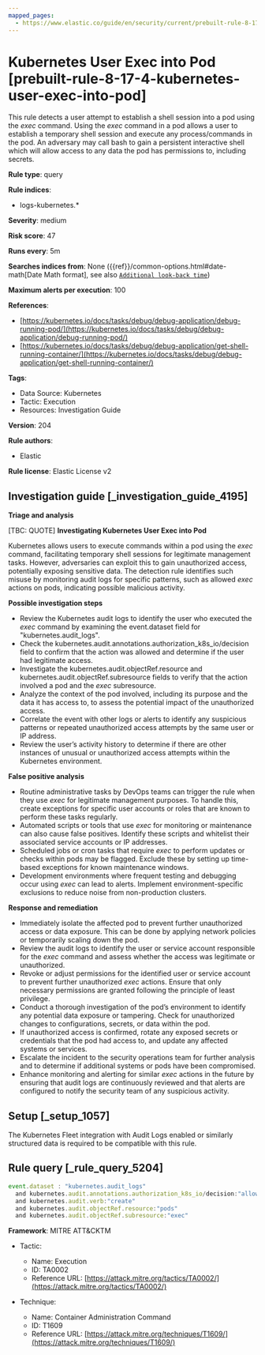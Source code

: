 ```yaml
---
mapped_pages:
  - https://www.elastic.co/guide/en/security/current/prebuilt-rule-8-17-4-kubernetes-user-exec-into-pod.html
---
```


# Kubernetes User Exec into Pod [prebuilt-rule-8-17-4-kubernetes-user-exec-into-pod]

This rule detects a user attempt to establish a shell session into a pod using the *exec* command. Using the *exec* command in a pod allows a user to establish a temporary shell session and execute any process/commands in the pod. An adversary may call bash to gain a persistent interactive shell which will allow access to any data the pod has permissions to, including secrets.

**Rule type**: query

**Rule indices**:

* logs-kubernetes.*

**Severity**: medium

**Risk score**: 47

**Runs every**: 5m

**Searches indices from**: None ({{ref}}/common-options.html#date-math[Date Math format], see also [`Additional look-back time`](docs-content://solutions/security/detect-and-alert/create-detection-rule.md#rule-schedule))

**Maximum alerts per execution**: 100

**References**:

* [https://kubernetes.io/docs/tasks/debug/debug-application/debug-running-pod/](https://kubernetes.io/docs/tasks/debug/debug-application/debug-running-pod/)
* [https://kubernetes.io/docs/tasks/debug/debug-application/get-shell-running-container/](https://kubernetes.io/docs/tasks/debug/debug-application/get-shell-running-container/)

**Tags**:

* Data Source: Kubernetes
* Tactic: Execution
* Resources: Investigation Guide

**Version**: 204

**Rule authors**:

* Elastic

**Rule license**: Elastic License v2

## Investigation guide [_investigation_guide_4195]

**Triage and analysis**

[TBC: QUOTE]
**Investigating Kubernetes User Exec into Pod**

Kubernetes allows users to execute commands within a pod using the *exec* command, facilitating temporary shell sessions for legitimate management tasks. However, adversaries can exploit this to gain unauthorized access, potentially exposing sensitive data. The detection rule identifies such misuse by monitoring audit logs for specific patterns, such as allowed *exec* actions on pods, indicating possible malicious activity.

**Possible investigation steps**

* Review the Kubernetes audit logs to identify the user who executed the *exec* command by examining the event.dataset field for "kubernetes.audit_logs".
* Check the kubernetes.audit.annotations.authorization_k8s_io/decision field to confirm that the action was allowed and determine if the user had legitimate access.
* Investigate the kubernetes.audit.objectRef.resource and kubernetes.audit.objectRef.subresource fields to verify that the action involved a pod and the *exec* subresource.
* Analyze the context of the pod involved, including its purpose and the data it has access to, to assess the potential impact of the unauthorized access.
* Correlate the event with other logs or alerts to identify any suspicious patterns or repeated unauthorized access attempts by the same user or IP address.
* Review the user’s activity history to determine if there are other instances of unusual or unauthorized access attempts within the Kubernetes environment.

**False positive analysis**

* Routine administrative tasks by DevOps teams can trigger the rule when they use *exec* for legitimate management purposes. To handle this, create exceptions for specific user accounts or roles that are known to perform these tasks regularly.
* Automated scripts or tools that use *exec* for monitoring or maintenance can also cause false positives. Identify these scripts and whitelist their associated service accounts or IP addresses.
* Scheduled jobs or cron tasks that require *exec* to perform updates or checks within pods may be flagged. Exclude these by setting up time-based exceptions for known maintenance windows.
* Development environments where frequent testing and debugging occur using *exec* can lead to alerts. Implement environment-specific exclusions to reduce noise from non-production clusters.

**Response and remediation**

* Immediately isolate the affected pod to prevent further unauthorized access or data exposure. This can be done by applying network policies or temporarily scaling down the pod.
* Review the audit logs to identify the user or service account responsible for the *exec* command and assess whether the access was legitimate or unauthorized.
* Revoke or adjust permissions for the identified user or service account to prevent further unauthorized *exec* actions. Ensure that only necessary permissions are granted following the principle of least privilege.
* Conduct a thorough investigation of the pod’s environment to identify any potential data exposure or tampering. Check for unauthorized changes to configurations, secrets, or data within the pod.
* If unauthorized access is confirmed, rotate any exposed secrets or credentials that the pod had access to, and update any affected systems or services.
* Escalate the incident to the security operations team for further analysis and to determine if additional systems or pods have been compromised.
* Enhance monitoring and alerting for similar *exec* actions in the future by ensuring that audit logs are continuously reviewed and that alerts are configured to notify the security team of any suspicious activity.


## Setup [_setup_1057]

The Kubernetes Fleet integration with Audit Logs enabled or similarly structured data is required to be compatible with this rule.


## Rule query [_rule_query_5204]

```js
event.dataset : "kubernetes.audit_logs"
  and kubernetes.audit.annotations.authorization_k8s_io/decision:"allow"
  and kubernetes.audit.verb:"create"
  and kubernetes.audit.objectRef.resource:"pods"
  and kubernetes.audit.objectRef.subresource:"exec"
```

**Framework**: MITRE ATT&CKTM

* Tactic:

    * Name: Execution
    * ID: TA0002
    * Reference URL: [https://attack.mitre.org/tactics/TA0002/](https://attack.mitre.org/tactics/TA0002/)

* Technique:

    * Name: Container Administration Command
    * ID: T1609
    * Reference URL: [https://attack.mitre.org/techniques/T1609/](https://attack.mitre.org/techniques/T1609/)




